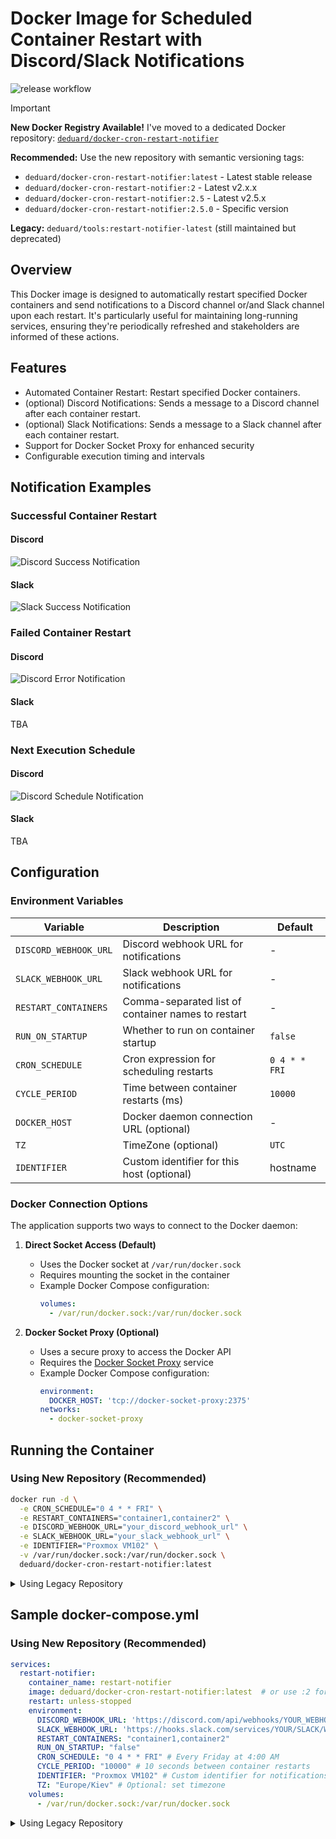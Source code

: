 # Docker Image for Scheduled Container Restart with Discord/Slack Notifications
![release workflow](https://github.com/activecs/docker-cron-restart-notifier/actions/workflows/merge-or-push-to-main.yml/badge.svg)

> [!IMPORTANT]
> **New Docker Registry Available!**
> I've moved to a dedicated Docker repository: [`deduard/docker-cron-restart-notifier`](https://hub.docker.com/repository/docker/deduard/docker-cron-restart-notifier/tags)
>
> **Recommended:** Use the new repository with semantic versioning tags:
> - `deduard/docker-cron-restart-notifier:latest` - Latest stable release
> - `deduard/docker-cron-restart-notifier:2` - Latest v2.x.x
> - `deduard/docker-cron-restart-notifier:2.5` - Latest v2.5.x
> - `deduard/docker-cron-restart-notifier:2.5.0` - Specific version
>
> **Legacy:** `deduard/tools:restart-notifier-latest` (still maintained but deprecated)

## Overview
This Docker image is designed to automatically restart specified Docker containers and send notifications to a Discord channel or/and Slack channel upon each restart. It's particularly useful for maintaining long-running services, ensuring they're periodically refreshed and stakeholders are informed of these actions.

## Features
- Automated Container Restart: Restart specified Docker containers.
- (optional) Discord Notifications: Sends a message to a Discord channel after each container restart.
- (optional) Slack Notifications: Sends a message to a Slack channel after each container restart.
- Support for Docker Socket Proxy for enhanced security
- Configurable execution timing and intervals

## Notification Examples
### Successful Container Restart
#### Discord
![Discord Success Notification](https://raw.githubusercontent.com/activecs/docker-cron-restart-notifier/main/docs/discord-success.png)
#### Slack
![Slack Success Notification](https://raw.githubusercontent.com/activecs/docker-cron-restart-notifier/main/docs/slack-success.png)

### Failed Container Restart
#### Discord
![Discord Error Notification](https://raw.githubusercontent.com/activecs/docker-cron-restart-notifier/main/docs/discord-error.png)
#### Slack
TBA
### Next Execution Schedule
#### Discord
![Discord Schedule Notification](https://raw.githubusercontent.com/activecs/docker-cron-restart-notifier/main/docs/discord-scheduled.png)
#### Slack
TBA

## Configuration

### Environment Variables

| Variable | Description | Default |
|----------|-------------|---------|
| `DISCORD_WEBHOOK_URL` | Discord webhook URL for notifications | - |
| `SLACK_WEBHOOK_URL` | Slack webhook URL for notifications | - |
| `RESTART_CONTAINERS` | Comma-separated list of container names to restart | - |
| `RUN_ON_STARTUP` | Whether to run on container startup | `false` |
| `CRON_SCHEDULE` | Cron expression for scheduling restarts | `0 4 * * FRI` |
| `CYCLE_PERIOD` | Time between container restarts (ms) | `10000` |
| `DOCKER_HOST` | Docker daemon connection URL (optional) | - |
| `TZ` | TimeZone (optional) | `UTC` |
| `IDENTIFIER` | Custom identifier for this host (optional) | hostname |

### Docker Connection Options

The application supports two ways to connect to the Docker daemon:

1. **Direct Socket Access (Default)**
   - Uses the Docker socket at `/var/run/docker.sock`
   - Requires mounting the socket in the container
   - Example Docker Compose configuration:
     ```yaml
     volumes:
       - /var/run/docker.sock:/var/run/docker.sock
     ```

2. **Docker Socket Proxy (Optional)**
   - Uses a secure proxy to access the Docker API
   - Requires the [Docker Socket Proxy](https://github.com/Tecnativa/docker-socket-proxy) service
   - Example Docker Compose configuration:
     ```yaml
     environment:
       DOCKER_HOST: 'tcp://docker-socket-proxy:2375'
     networks:
       - docker-socket-proxy
     ```

## Running the Container

### Using New Repository (Recommended)
```bash
docker run -d \
  -e CRON_SCHEDULE="0 4 * * FRI" \
  -e RESTART_CONTAINERS="container1,container2" \
  -e DISCORD_WEBHOOK_URL="your_discord_webhook_url" \
  -e SLACK_WEBHOOK_URL="your_slack_webhook_url" \
  -e IDENTIFIER="Proxmox VM102" \
  -v /var/run/docker.sock:/var/run/docker.sock \
  deduard/docker-cron-restart-notifier:latest
```

<details>
<summary>Using Legacy Repository</summary>

```bash
docker run -d \
  -e CRON_SCHEDULE="0 4 * * FRI" \
  -e RESTART_CONTAINERS="container1,container2" \
  -e DISCORD_WEBHOOK_URL="your_discord_webhook_url" \
  -e SLACK_WEBHOOK_URL="your_slack_webhook_url" \
  -e IDENTIFIER="Proxmox VM102" \
  -v /var/run/docker.sock:/var/run/docker.sock \
  deduard/tools:restart-notifier-latest
```
</details>

## Sample docker-compose.yml

### Using New Repository (Recommended)
```yaml
services:
  restart-notifier:
    container_name: restart-notifier
    image: deduard/docker-cron-restart-notifier:latest  # or use :2 for major version pinning
    restart: unless-stopped
    environment:
      DISCORD_WEBHOOK_URL: 'https://discord.com/api/webhooks/YOUR_WEBHOOK_ID/YOUR_WEBHOOK_TOKEN'
      SLACK_WEBHOOK_URL: 'https://hooks.slack.com/services/YOUR/SLACK/WEBHOOK'
      RESTART_CONTAINERS: "container1,container2"
      RUN_ON_STARTUP: "false"
      CRON_SCHEDULE: "0 4 * * FRI" # Every Friday at 4:00 AM
      CYCLE_PERIOD: "10000" # 10 seconds between container restarts
      IDENTIFIER: "Proxmox VM102" # Custom identifier for notifications
      TZ: "Europe/Kiev" # Optional: set timezone
    volumes:
      - /var/run/docker.sock:/var/run/docker.sock
```

<details>
<summary>Using Legacy Repository</summary>

```yaml
services:
  restart-notifier:
    container_name: restart-notifier
    image: deduard/tools:restart-notifier-latest
    restart: unless-stopped
    environment:
      DISCORD_WEBHOOK_URL: 'https://discord.com/api/webhooks/YOUR_WEBHOOK_ID/YOUR_WEBHOOK_TOKEN'
      SLACK_WEBHOOK_URL: 'https://hooks.slack.com/services/YOUR/SLACK/WEBHOOK'
      RESTART_CONTAINERS: "container1,container2"
      RUN_ON_STARTUP: "false"
      CRON_SCHEDULE: "0 4 * * FRI"
      CYCLE_PERIOD: "10000"
      IDENTIFIER: "Proxmox VM102"
    volumes:
      - /var/run/docker.sock:/var/run/docker.sock
```
</details>
